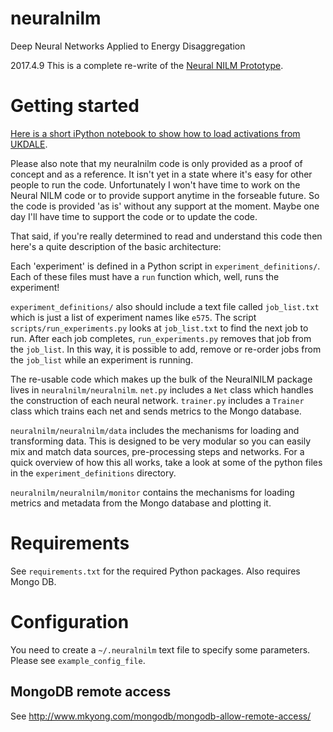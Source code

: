 # neuralnilm
Deep Neural Networks Applied to Energy Disaggregation

2017.4.9
This is a complete re-write of the
[Neural NILM Prototype](https://github.com/JackKelly/neuralnilm_prototype).

# Getting started
[Here is a short iPython notebook to show how to load activations from UKDALE](https://github.com/JackKelly/neuralnilm/blob/master/notebooks/extract_activations.ipynb).

Please also note that my neuralnilm code is only provided as a proof
of concept and as a reference.  It isn't yet in a state where it's
easy for other people to run the code.  Unfortunately I won't have
time to work on the Neural NILM code or to provide support anytime 
in the forseable future.  So the code is provided 'as is' without 
any support at the moment.  Maybe one day I'll have time to support
the code or to update the code.

That said, if you're really determined to read and understand this
code then here's a quite description of the basic architecture:

Each 'experiment' is defined in a Python script in
`experiment_definitions/`.  Each of these files must have a `run`
function which, well, runs the experiment!

`experiment_definitions/` also should include a text file called
`job_list.txt` which is just a list of experiment names like `e575`.
The script `scripts/run_experiments.py` looks at `job_list.txt` to
find the next job to run.  After each job completes,
`run_experiments.py` removes that job from the `job_list`.  In this
way, it is possible to add, remove or re-order jobs from the
`job_list` while an experiment is running.

The re-usable code which makes up the bulk of the NeuralNILM package
lives in `neuralnilm/neuralnilm`.  `net.py` includes a `Net` class
which handles the construction of each neural network.  `trainer.py`
includes a `Trainer` class which trains each net and sends metrics to
the Mongo database.

`neuralnilm/neuralnilm/data` includes the mechanisms for loading and
transforming data.  This is designed to be very modular so you can
easily mix and match data sources, pre-processing steps and networks.
For a quick overview of how this all works, take a look at some of the
python files in the `experiment_definitions` directory.

`neuralnilm/neuralnilm/monitor` contains the mechanisms for loading
metrics and metadata from the Mongo database and plotting it.


# Requirements
See `requirements.txt` for the required Python packages.  Also requires Mongo DB.

# Configuration
You need to create a `~/.neuralnilm` text file to specify some
parameters.  Please see `example_config_file`.

## MongoDB remote access

See http://www.mkyong.com/mongodb/mongodb-allow-remote-access/
